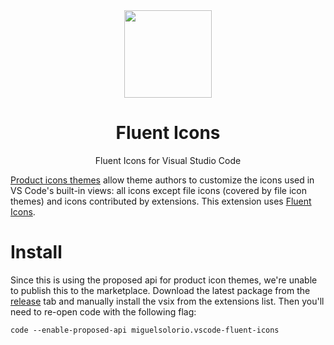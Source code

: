 <div align="center">

<img src="https://raw.githubusercontent.com/misolori/vscode-fluent-icons/master/icon.png" width="140" />

# Fluent Icons

Fluent Icons for Visual Studio Code

</div>

[Product icons themes](https://code.visualstudio.com/api/extension-guides/product-icon-theme) allow theme authors to customize the icons used in VS Code's built-in views: all icons except file icons (covered by file icon themes) and icons contributed by extensions. This extension uses [Fluent Icons](https://www.figma.com/community/file/836835755999342788/Microsoft-Fluent-System-Icons).

# Install
Since this is using the proposed api for product icon themes, we're unable to publish this to the marketplace. Download the latest package from the [release](https://github.com/misolori/vscode-fluent-icons/releases) tab and manually install the vsix from the extensions list. Then you'll need to re-open code with the following flag:

`code --enable-proposed-api miguelsolorio.vscode-fluent-icons`
